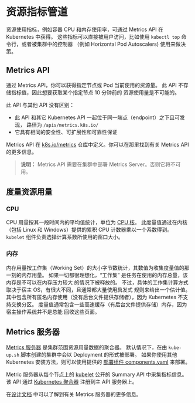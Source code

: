# 资源指标管道

资源使用指标，例如容器 CPU 和内存使用率，可通过 Metrics API 在 Kubernetes 中获得。 这些指标可以直接被用户访问，比如使用 `kubectl top` 命令行，或者被集群中的控制器 （例如 Horizontal Pod Autoscalers) 使用来做决策。

## Metrics API

通过 Metrics API，你可以获得指定节点或 Pod 当前使用的资源量。 此 API 不存储指标值，因此想要获取某个指定节点 10 分钟前的 资源使用量是不可能的。

此 API 与其他 API 没有区别：

- 此 API 和其它 Kubernetes API 一起位于同一端点（endpoint）之下且可发现， 路径为 `/apis/metrics.k8s.io/`
- 它具有相同的安全性、可扩展性和可靠性保证

Metrics API 在 [k8s.io/metrics](https://github.com/kubernetes/metrics/blob/master/pkg/apis/metrics/v1beta1/types.go) 仓库中定义。你可以在那里找到有关 Metrics API 的更多信息。

> **说明：** Metrics API 需要在集群中部署 Metrics Server。否则它将不可用。

## 度量资源用量

### CPU

CPU 用量按其一段时间内的平均值统计，单位为 [CPU 核](https://kubernetes.io/zh/docs/concepts/configuration/manage-resources-containers/#meaning-of-cpu)。 此度量值通过在内核（包括 Linux 和 Windows）提供的累积 CPU 计数器乘以一个系数得到。 `kubelet` 组件负责选择计算系数所使用的窗口大小。

### 内存

内存用量按工作集（Working Set）的大小字节数统计，其数值为收集度量值的那一刻的内存用量。 如果一切都很理想化，“工作集” 是任务在使用的内存总量，该内存是不可以在内存压力较大 的情况下被释放的。 不过，具体的工作集计算方式取决于宿主 OS，有很大不同，且通常都大量使用启发式 规则来给出一个估计值。 其中包含所有匿名内存使用（没有后台文件提供存储者），因为 Kubernetes 不支持交换分区。 度量值通常包含一些高速缓存（有后台文件提供存储）内存，因为宿主操作系统并不是总能 回收这些页面。

## Metrics 服务器

[Metrics 服务器](https://github.com/kubernetes-sigs/metrics-server) 是集群范围资源用量数据的聚合器。 默认情况下，在由 `kube-up.sh` 脚本创建的集群中会以 Deployment 的形式被部署。 如果你使用其他 Kubernetes 安装方法，则可以使用提供的 [部署组件 components.yaml](https://github.com/kubernetes-incubator/metrics-server/tree/master/deploy) 来部署。

Metric 服务器从每个节点上的 [kubelet](https://kubernetes.io/zh/docs/reference/command-line-tools-reference/kubelet/) 公开的 Summary API 中采集指标信息。 该 API 通过 [Kubernetes 聚合器](https://kubernetes.io/zh/docs/concepts/extend-kubernetes/api-extension/apiserver-aggregation/) 注册到主 API 服务器上。

在[设计文档](https://github.com/kubernetes/community/blob/master/contributors/design-proposals/instrumentation/metrics-server.md) 中可以了解到有关 Metrics 服务器的更多信息。
